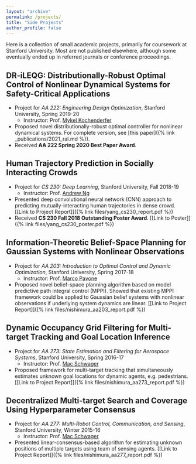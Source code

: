 ```yaml
---
layout: "archive"
permalink: /projects/
title: "Side Projects"
author_profile: false
---
```

Here is a collection of small academic projects, primarily for coursework at Stanford University.
Most are not published elsewhere, although some eventually ended up in referred journals or conference 
proceedings.

## DR-iLEQG: Distributionally-Robust Optimal Control of Nonlinear Dynamical Systems for Safety-Critical Applications
* Project for *AA 222: Engineering Design Optimization*, Stanford University, Spring 2019-20
  * Instructor: Prof. [Mykel Kochenderfer](https://mykel.kochenderfer.com/)
* Proposed novel distributionally-robust optimal controller for nonlinear dynamical systems. For complete version, see
  [this paper]({% link _publications/2021_ral.md %}).
* Received **AA 222 Spring 2020 Best Paper Award**.

## Human Trajectory Prediction in Socially Interacting Crowds
* Project for *CS 230: Deep Learning*, Stanford University, Fall 2018-19
  * Instructor: Prof. [Andrew Ng](https://hai.stanford.edu/people/andrew-ng)
* Presented deep convolutional neural network (CNN) approach to predicting mutually-interacting human trajectories in 
  dense crowd. [[Link to Project Report]]({% link files/yang_cs230_report.pdf %})
* Received **CS 230 Fall 2018 Outstanding Poster Award**. [[Link to Poster]]({% link files/yang_cs230_poster.pdf %})

## Information-Theoretic Belief-Space Planning for Gaussian Systems with Nonlinear Observations
* Project for *AA 203: Introduction to Optimal Control and Dynamic Optimization*, Stanford University, Spring 2017-18
  * Instructor: Prof. [Marco Pavone](https://web.stanford.edu/~pavone/)
* Proposed novel belief-space planning algorithm based on model predictive path integral control (MPPI). Showed that 
  existing MPPI framework could be applied to Gaussian belief systems with nonlinear observations if underlying 
  system dynamics are linear. [[Link to Project Report]]({% link files/nishimura_aa203_report.pdf %})

## Dynamic Occupancy Grid Filtering for Multi-target Tracking and Goal Location Inference
* Project for *AA 273: State Estimation and Filtering for Aerospace Systems*, Stanford University, Spring 2016-17
  * Instructor: Prof. [Mac Schwager](https://web.stanford.edu/~schwager/)
* Proposed framework for multi-target tracking that simultaneously estimates unknown goal locations for dynamic 
  agents, e.g. pedestrians. [[Link to Project Report]]({% link files/nishimura_aa273_report.pdf %})

## Decentralized Multi-target Search and Coverage Using Hyperparameter Consensus
* Project for *AA 277: Multi-Robot Control, Communication, and Sensing*, Stanford University, Winter 2015-16
  * Instructor: Prof. [Mac Schwager](https://web.stanford.edu/~schwager/)  
* Presented linear-consensus-based algorithm for estimating unknown positions of multiple targets using team of 
  sensing agents. [[Link to Project Report]]({% link files/nishimura_aa277_report.pdf %})

